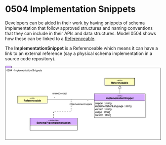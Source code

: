 <!-- SPDX-License-Identifier: CC-BY-4.0 -->
<!-- Copyright Contributors to the ODPi Egeria project. -->

# 0504 Implementation Snippets

Developers can be aided in their work by having snippets of schema implementation that follow approved structures
and naming conventions that they can include in their APIs and data structures.
Model 0504 shows how these can be linked to a [Referenceable](0010-Base-Model.md).

The **ImplementationSnippet** is a Referenceable which means
it can have a link to an external reference
(say a physical schema implementation in a source code repository).

![UML](0504-Implementation-Snippets.png)